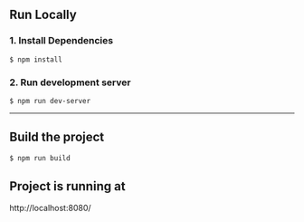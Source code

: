 ## Run Locally
### 1. Install Dependencies
```
$ npm install
```

### 2. Run development server
```
$ npm run dev-server
```

---

## Build the project
```sh
$ npm run build
```

## Project is running at 
http://localhost:8080/
